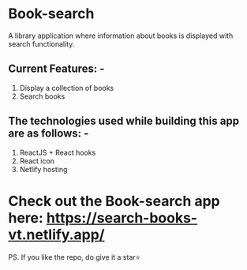 # Book-search
A library application where information about books is displayed with search functionality. 

## Current Features: -
1. Display a collection of books
2. Search books

## The technologies used while building this app are as follows: -
1. ReactJS + React hooks
2. React icon
3. Netlify hosting

# Check out the Book-search app here: https://search-books-vt.netlify.app/

PS. If you like the repo, do give it a star⭐
